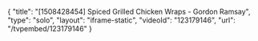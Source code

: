 {
    "title": "[1508428454] Spiced Grilled Chicken Wraps - Gordon Ramsay",
    "type": "solo",
    "layout": "iframe-static",
    "videoId": "123179146",
    "url": "\/tvpembed\/123179146"
}